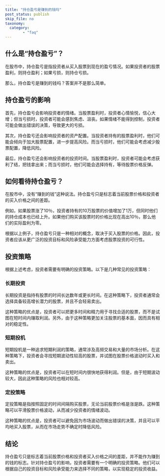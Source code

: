 ```yaml
---
title: "持仓盈亏是赚到的钱吗"
post_status: publish
skip_file: no
taxonomy:
  category:
        - "faq"
---
```


## 什么是“持仓盈亏”？

在股市中，持仓盈亏是指投资者从买入股票到现在的盈亏情况。如果投资者的股票盈利，则持仓盈利；如果亏损，则持仓亏损。

那么，持仓盈亏是赚到的钱吗？答案并不是那么简单。

## 持仓盈亏的影响

首先，持仓盈亏会影响投资者的情绪。当股票盈利时，投资者心情愉悦，信心大增；但当亏损时，投资者可能会感到焦虑、沮丧。如果情绪不能得到控制，投资者可能会做出错误的决策，导致更大的亏损。

其次，持仓盈亏还会影响投资者的资产配置。当投资者持有的股票盈利时，他们可能会倾向于加大股票配置，进一步提高风险。而当亏损时，他们可能会考虑减少股票配置，降低风险。

最后，持仓盈亏还会影响投资者的投资时间。当股票盈利时，投资者可能会考虑获利了结，把钱拿出来；而当亏损时，他们可能会选择持有，等待股票价格反弹。

## 如何看待持仓盈亏？

在股市中，没有“赚到的钱”这种说法。持仓盈亏只是标志着当前股票价格和投资者的买入价格之间的差距。

例如，如果股票涨了10％，投资者持有的10万股票的价值增加了1万，但同时他们的持仓成本也已经上升。如果他们购买该股票时的价格比现在高出10％，那么他们的实际盈利为零。

根据以上例子，持仓盈亏只是一种相对的概念，取决于买入股票的价格。因此，投资者应该从更广泛的投资目标和风险承受能力方面考虑股票投资的可行性。

## 投资策略

根据上述考虑，投资者需要有明确的投资策略。以下是几种常见的投资策略：

### 长期投资

长期投资是指持有股票的时间长达数年或更长时间。在这种策略下，投资者通常会选择具备较高增长潜力的股票，并且不会轻易卖出。

这种策略的优点是，投资者可以把更多时间和精力用于寻找合适的股票，而不是试图在短时间内赚取利润。另外，由于这种策略更加关注股票的基本面，因而具有相对的稳定性。

### 短期投机

短期投机是一种追求短期利润的策略，通常涉及高频交易和大量的市场分析。在这种策略下，投资者会寻找短期波动性较高的股票，并试图在股票价格波动时买入和卖出。

这种策略的优点是，投资者可以在短时间内很快地获得利润。但是，由于短期波动较大，因此这种策略的风险也相对较高。

### 定投策略

定投策略是指按照固定的时间间隔购买股票，无论当前股票价格是涨是跌。这种策略可以平滑股票价格波动，从而减少投资者的情绪波动。

这种策略的优点是，投资者可以避免因为市场波动而做出错误的决策，并且可以平均地买入股票，从而在市场走势不确定时降低风险。

## 结论

持仓盈亏只是标志着当前股票价格和投资者买入价格之间的差距，并不能作为赚到的钱的标志。针对持仓盈亏的影响，投资者需要有一个明确的投资策略。他们可以根据自己的投资目标和风险承受能力来选择不同的策略，以实现稳定的投资收益。
